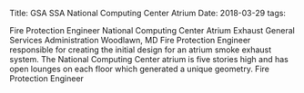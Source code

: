 Title: GSA SSA National Computing Center Atrium
Date: 2018-03-29
tags: 

Fire Protection Engineer
National Computing Center Atrium Exhaust
General Services Administration
Woodlawn, MD
Fire Protection Engineer responsible for creating the initial design for an atrium smoke exhaust system. The National Computing Center atrium is five stories high and has open lounges on each floor which generated a unique geometry. 
Fire Protection Engineer